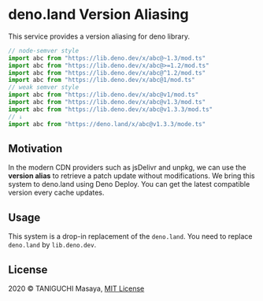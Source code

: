 # deno.land Version Aliasing

This service provides a version aliasing for deno library.

```typescript
// node-semver style
import abc from "https://lib.deno.dev/x/abc@~1.3/mod.ts"
import abc from "https://lib.deno.dev/x/abc@>=1.2/mod.ts"
import abc from "https://lib.deno.dev/x/abc@^1.2/mod.ts"
import abc from "https://lib.deno.dev/x/abc@1/mod.ts"
// weak semver style
import abc from "https://lib.deno.dev/x/abc@v1/mod.ts"
import abc from "https://lib.deno.dev/x/abc@v1.3/mod.ts"
import abc from "https://lib.deno.dev/x/abc@v1.3.3/mod.ts"
// ↓
import abc from "https://deno.land/x/abc@v1.3.3/mode.ts"
```

## Motivation

In the modern CDN providers such as jsDelivr and unpkg, we can use the __version alias__ to retrieve a patch update without modifications. We bring this system to deno.land using Deno Deploy. You can get the latest compatible version every cache updates.

## Usage

This system is a drop-in replacement of the `deno.land`.
You need to replace `deno.land` by `lib.deno.dev`.

## License

2020 &copy; TANIGUCHI Masaya, [MIT License](https://masaya.mit-license.org)

